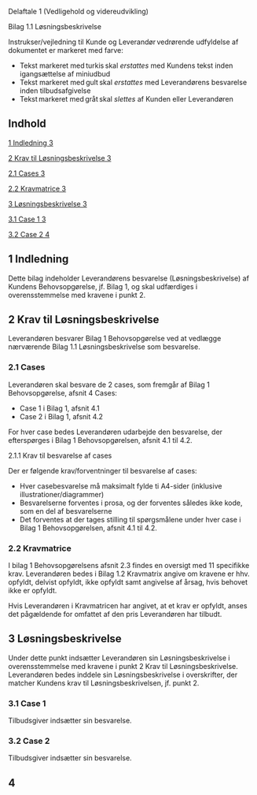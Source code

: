 Delaftale 1 (Vedligehold og videreudvikling)

Bilag 1.1 Løsningsbeskrivelse

Instrukser/vejledning til Kunde og Leverandør vedrørende udfyldelse af dokumentet er markeret med farve:

- Tekst markeret med turkis skal *erstattes* med Kundens tekst inden igangsættelse af miniudbud
- Tekst markeret med gult skal *erstattes* med Leverandørens besvarelse inden tilbudsafgivelse
- Tekst markeret med gråt skal *slettes* af Kunden eller Leverandøren

## Indhold

[1	Indledning	3](.)

[2	Krav til Løsningsbeskrivelse	3](.)

[2.1	Cases	3](.)

[2.2	Kravmatrice	3](.)

[3	Løsningsbeskrivelse	3](.)

[3.1	Case 1	3](.)

[3.2	Case 2	4](.)

## 1 Indledning

Dette bilag indeholder Leverandørens besvarelse (Løsningsbeskrivelse) af Kundens Behovsopgørelse, jf. Bilag 1, og skal udfærdiges i overensstemmelse med kravene i punkt 2.

## 2 Krav til Løsningsbeskrivelse

Leverandøren besvarer Bilag 1 Behovsopgørelse ved at vedlægge nærværende Bilag 1.1 Løsningsbeskrivelse som besvarelse.

### 2.1 Cases

Leverandøren skal besvare de 2 cases, som fremgår af Bilag 1 Behovsopgørelse, afsnit 4 Cases:

- Case 1 i Bilag 1, afsnit 4.1
- Case 2 i Bilag 1, afsnit 4.2

For hver case bedes Leverandøren udarbejde den besvarelse, der efterspørges i Bilag 1 Behovsopgørelsen, afsnit 4.1 til 4.2. 

2.1.1 Krav til besvarelse af cases

Der er følgende krav/forventninger til besvarelse af cases:

- Hver casebesvarelse må maksimalt fylde ti A4-sider (inklusive illustrationer/diagrammer)
- Besvarelserne forventes i prosa, og der forventes således ikke kode, som en del af besvarelserne
- Det forventes at der tages stilling til spørgsmålene under hver case i Bilag 1 Behovsopgørelsen, afsnit 4.1 til 4.2.

### 2.2 Kravmatrice

I bilag 1 Behovsopgørelsens afsnit 2.3 findes en oversigt med 11 specifikke krav. Leverandøren bedes i Bilag 1.2 Kravmatrix angive om kravene er hhv. opfyldt, delvist opfyldt, ikke opfyldt samt angivelse af årsag, hvis behovet ikke er opfyldt.

Hvis Leverandøren i Kravmatricen har angivet, at et krav er opfyldt, anses det pågældende for omfattet af den pris Leverandøren har tilbudt.

## 3 Løsningsbeskrivelse

Under dette punkt indsætter Leverandøren sin Løsningsbeskrivelse i overensstemmelse med kravene i punkt 2 Krav til Løsningsbeskrivelse. Leverandøren bedes inddele sin Løsningsbeskrivelse i overskrifter, der matcher Kundens krav til Løsningsbeskrivelsen, jf. punkt 2.

### 3.1 Case 1

Tilbudsgiver indsætter sin besvarelse.

### 3.2 Case 2

Tilbudsgiver indsætter sin besvarelse.

## 4 